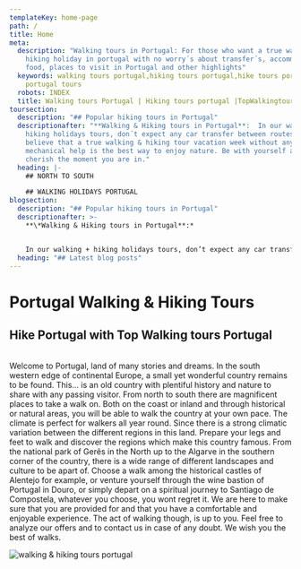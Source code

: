 ```yaml
---
templateKey: home-page
path: /
title: Home
meta:
  description: "Walking tours in Portugal: For those who want a true walking &
    hiking holiday in portugal with no worry´s about transfer´s, accommodations,
    food, places to visit in Portugal and other highlights"
  keywords: walking tours portugal,hiking tours portugal,hike tours portugal, walk
    portugal tours
  robots: INDEX
  title: Walking tours Portugal | Hiking tours portugal |TopWalkingtours
toursection:
  description: "## Popular hiking tours in Portugal"
  descriptionafter: "**Walking & Hiking tours in Portugal**:  In our walking &
    hiking holidays tours, don´t expect any car transfer between routes. We
    believe that a true walking & hiking tour vacation week without any
    mechanical help is the best way to enjoy nature. Be with yourself and
    cherish the moment you are in."
  heading: |-
    ## NORTH TO SOUTH

    ## WALKING HOLIDAYS PORTUGAL
blogsection:
  description: "## Popular hiking tours in Portugal"
  descriptionafter: >-
    **\*Walking & Hiking tours in Portugal**:*


    In our walking + hiking holidays tours, don’t expect any car transfer between each day. In most of the hiking programs we offer we try to connect important cities, villages and circular loops are avoided, unless there is a reason to do so. We believe that a continuous walking + hiking tour vacation week without the constant use of transfers is the best way to enjoy nature. Be with yourself and cherish the moment you are in
  heading: "## Latest blog posts"
---
```

# Portugal Walking & Hiking Tours

## Hike Portugal with Top Walking tours Portugal

\
Welcome to Portugal, land of many stories and dreams. In the south western edge of continental Europe, a small yet wonderful country remains to be found. This... is an old country with plentiful history and nature to share with any passing visitor. From north to south there are magnificent places to take a walk on. Both on the coast or inland and through historical or natural areas, you will be able to walk the country at your own pace. The climate is perfect for walkers all year round. Since there is a strong climatic variation between the different regions in this land. Prepare your legs and feet to walk and discover the regions which make this country famous. From the national park of Gerês in the North up to the Algarve in the southern corner of the country, there is a wide range of different landscapes and culture to be apart of. Choose a walk among the historical castles of Alentejo for example, or venture yourself through the wine bastion of Portugal in Douro, or simply depart on a spiritual journey to Santiago de Compostela, whatever you choose, you wont regret it. We are here to make sure that you are provided for and that you have a comfortable and enjoyable experience. The act of walking though, is up to you. Feel free to analyze our offers and to contact us in case of any doubt. We wish you the best of walks.

![walking & hiking tours portugal](/img/top-walking-hiking-portugal.jpg "walking & hiking tours portugal")